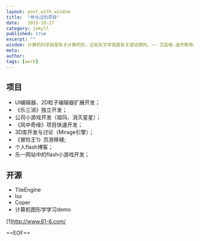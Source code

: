 ```yaml
---
layout: post_with_wisdom
title:  "参与过的项目"
date:   2015-10-27
category: jekyll
published: true
excerpt: ""
wisdom: 计算机科学就是有关计算机的，正如天文学就是有关望远镜的。—— 艾兹格·迪杰斯特拉（Edsger W. Dijkstra），荷兰计算机科学家，最短路径算法提出者
meta: 
author: 
tags: [work]
---
```


## 项目

* UI编辑器、2D粒子编辑器扩展开发；
* 《乐三消》独立开发；
* 公司小游戏开发（祖玛、消灭星星）；
* 《风中奇缘》项目快速开发；
* 3D库开发与讨论（Mirage引擎）；
* 《冒险王1》页游移植;
* 个人flash博客；
* 乐一网站中的flash小游戏开发；


## 开源

* TileEngine
* lsx
* Coper 
* 计算机图形学学习demo






[1]http://www.61-6.com/

==EOF==




